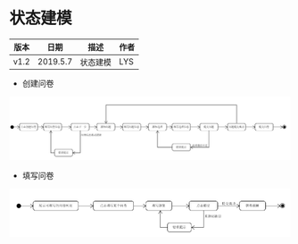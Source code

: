 # 状态建模  
  


| 版本 | 日期 | 描述 | 作者 |
| - | - | - | - |
| v1.2 | 2019.5.7 | 状态建模 | LYS |
* 创建问卷

![](Requirement_image/State_models2.png)

* 填写问卷

![](Requirement_image/State_models1.png)
